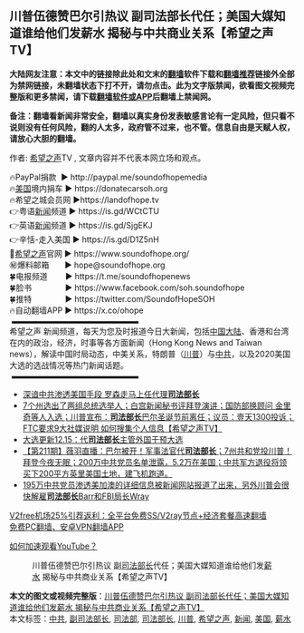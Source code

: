  <h2>川普伍德赞巴尔引热议  副司法部长代任；美国大媒知道谁给他们发薪水 揭秘与中共商业关系【希望之声TV】</h2> <p class="notice"><b>大陆网友注意：本文中的链接除此处和文末的<a href="https://github.com/bannedbook/fanqiang" >翻墙</a>软件下载和<a href="https://github.com/killgcd/justmysocks/blob/master/README.md">翻墙推荐</a>链接外全部为禁网链接，未翻墙状态下打不开，请勿点击。此为文字版禁闻，欲看图文视频完整版和更多禁闻，请下载<a href="https://github.com/bannedbook/fanqiang">翻墙软件或APP</a>后翻墙上禁闻网。</p><p>备注：翻墙看新闻非常安全，翻墙以真实身份发表敏感言论有一定风险，但只看不说则没有任何风险，翻的人太多，政府管不过来，也不管。信息自由是天赋人权，请放心大胆的翻墙。</b></p>  <div class="entry"> <p>作者: <span class='wp_keywordlink_affiliate'><a href="https://www.soundofhope.org" title="希望之声" target="_blank">希望之声</a></span>TV , 文章内容并不代表本网立场和观点。</p> <figure></figure> <p>🔥PayPal捐款   ► http://paypal.me/soundofhopemedia<br /> 🔥<a href="https://www.bannedbook.org/bnews/tag/%e7%be%8e%e5%9b%bd/" class="st_tag internal_tag" rel="tag" title="标签 美国 下的日志">美国</a>境内捐车 ► https://donatecarsoh.org<br /> 🔥希望之城会员网 ►https://landofhope.tv<br /> 👉粤语<span class='wp_keywordlink_affiliate'><a href="https://www.bannedbook.org/" title="新闻">新闻</a></span>频道 ► https://is.gd/WCtCTU<br /> 👉英语<a href="https://www.bannedbook.org/bnews/tag/%E6%96%B0%E9%97%BB/" class="st_tag internal_tag" rel="tag" title="标签 新闻 下的日志">新闻</a>频道 ► https://is.gd/SjgEKJ<br /> 👉辛恬-走入美国 ► https://is.gd/D1Z5nH<br /> 🌸<a href="https://www.bannedbook.org/bnews/tag/%e5%b8%8c%e6%9c%9b%e4%b9%8b%e5%a3%b0/" class="st_tag internal_tag" rel="tag" title="标签 希望之声 下的日志">希望之声</a>官网 ► https://www.soundofhope.org/<br /> ㊙️爆料邮箱        ► hope@soundofhope.org<br /> 🍀电报频道        ► https://t.me/soundofhopenews<br /> 🍀脸书                ► https://www.facebook.com/soh.soundofhope<br /> 🍀推特                ► https://twitter.com/SoundofHopeSOH<br /> 🔥自动翻墙APP ► https://x.co/ohope<br />  ▬▬▬▬▬▬▬▬▬▬▬▬▬▬▬▬<br /> 希望之声 新闻频道，每天为您及时报道今日大新闻，包括<span class='wp_keywordlink_affiliate'><a href="https://www.bannedbook.org/" title="中国" target="_blank">中国</a></span><span class='wp_keywordlink_affiliate'><a href="https://www.bannedbook.org/" title="大陆" target="_blank">大陆</a></span>、香港和台湾在内的政治，经济，时事等各方面新闻（Hong Kong News and Taiwan news），解读中国时局动态，中美关系，特朗普（<a href="https://www.bannedbook.org/bnews/tag/%e5%b7%9d%e6%99%ae/" class="st_tag internal_tag" rel="tag" title="标签 川普 下的日志">川普</a>）与<a href="https://www.bannedbook.org/bnews/tag/%e4%b8%ad%e5%85%b1/" class="st_tag internal_tag" rel="tag" title="标签 中共 下的日志">中共</a>，以及2020美国大选的选战情况等热门新闻话题。<br />  ▬▬▬▬▬▬▬▬▬▬▬▬▬▬▬▬</p>  <ul class='op-related-articles' title='相关阅读'> <li><a href='https://www.bannedbook.org/bnews/comments/20201216/1448370.html' target='_blank'>深谙中共渗透美国手段 罗森走马上任代理<b>司法部长</b></a></li> <li><a href='https://www.bannedbook.org/bnews/cbnews/20201215/1448301.html' target='_blank'>7个州选出了两组总统选举人；白宫新闻秘书评拜登演讲；国防部换顾问 金里奇等人入选；川普宣布：<b>司法部长</b>巴尔圣诞节前离任；议员：壹天1300投诉；FTC要求9大社媒说明 如何搜集个人信息【希望之声TV】</a></li> <li><a href='https://www.bannedbook.org/bnews/cbnews/20201215/1448299.html' target='_blank'>大选更新12.15：代<b>司法部长</b>主管外国干预大选</a></li> <li><a href='https://www.bannedbook.org/bnews/cbnews/20201215/1448220.html' target='_blank'>【第211期】薇羽直播：巴尔被开！军事法官代<b>司法部长</b>；7州共和党投川普！拜登今夜无眠；200万中共党员名单泄露，5.2万在美国；中共军方退役将领买下200平方英里美国土地，建飞机跑道。</a></li> <li><a href='https://www.bannedbook.org/bnews/bannedvideo/20201214/1448192.html' target='_blank'>195万中共党员渗透美加澳的详细信息被新闻网站报道了出来，另外川普会很快解雇<b>司法部长</b>Barr和FBI局长Wray</a></li> </ul> <p class="texttj"> <a href="https://github.com/bannedbook/fanqiang/wiki/V2ray%E6%9C%BA%E5%9C%BA" target="_blank">V2free机场25%引荐返利：全平台免费SS/V2ray节点+经济套餐高速翻墙</a><br/> <a href="https://github.com/bannedbook/fanqiang/wiki/%E7%A6%81%E9%97%BB%E7%BD%91%E5%AE%89%E5%8D%93%E7%BF%BB%E5%A2%99%E6%96%B0%E9%97%BBAPP" target="_blank">免费PC翻墙、安卓VPN翻墙APP</a></p><p><a href='https://www.bannedbook.org/bnews/topimagenews/20180409/925596.html' target='_blank'>如何加速观看YouTube？ </a></p> <figure class='op-interactive'><figcaption>川普伍德赞巴尔引热议  副<a href="https://www.bannedbook.org/bnews/tag/%e5%8f%b8%e6%b3%95%e9%83%a8%e9%95%bf/" class="st_tag internal_tag" rel="tag" title="标签 司法部长 下的日志">司法部长</a>代任；美国大媒知道谁给他们发<a href="https://www.bannedbook.org/bnews/tag/%e8%96%aa%e6%b0%b4/" class="st_tag internal_tag" rel="tag" title="标签 薪水 下的日志">薪水</a> 揭秘与中共商业关系【希望之声TV】</figcaption></figure> </p> <a name='sharetosocial'></a>       <div><b>本文的图文或视频完整版</b>：<a href='https://www.bannedbook.org/bnews/cbnews/20201216/1448407.html'>川普伍德赞巴尔引热议  副司法部长代任；美国大媒知道谁给他们发薪水 揭秘与中共商业关系【希望之声TV】</a></div>  </div><!--END ENTRY--> <div class="postfooter"> <div>本文标签：<a href="https://www.bannedbook.org/bnews/tag/%e4%b8%ad%e5%85%b1/" rel="tag">中共</a>, <a href="https://www.bannedbook.org/bnews/tag/%E5%89%AF%E5%8F%B8%E6%B3%95%E9%83%A8%E9%95%BF/" rel="tag">副司法部长</a>, <a href="https://www.bannedbook.org/bnews/tag/%e5%8f%b8%e6%b3%95%e9%83%a8/" rel="tag">司法部</a>, <a href="https://www.bannedbook.org/bnews/tag/%e5%8f%b8%e6%b3%95%e9%83%a8%e9%95%bf/" rel="tag">司法部长</a>, <a href="https://www.bannedbook.org/bnews/tag/%e5%b7%9d%e6%99%ae/" rel="tag">川普</a>, <a href="https://www.bannedbook.org/bnews/tag/%e5%b8%8c%e6%9c%9b%e4%b9%8b%e5%a3%b0/" rel="tag">希望之声</a>, <a href="https://www.bannedbook.org/bnews/tag/%E6%96%B0%E9%97%BB/" rel="tag">新闻</a>, <a href="https://www.bannedbook.org/bnews/tag/%e7%be%8e%e5%9b%bd/" rel="tag">美国</a>, <a href="https://www.bannedbook.org/bnews/tag/%e8%96%aa%e6%b0%b4/" rel="tag">薪水</a></div>  </div><!--END POSTFOOTER--> 